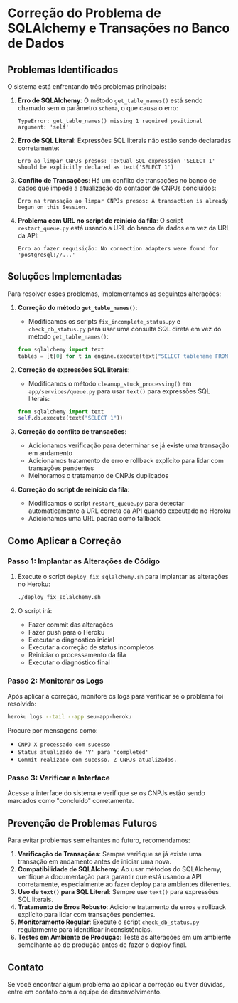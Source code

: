 # Correção do Problema de SQLAlchemy e Transações no Banco de Dados

## Problemas Identificados

O sistema está enfrentando três problemas principais:

1. **Erro de SQLAlchemy**: O método `get_table_names()` está sendo chamado sem o parâmetro `schema`, o que causa o erro:
   ```
   TypeError: get_table_names() missing 1 required positional argument: 'self'
   ```

2. **Erro de SQL Literal**: Expressões SQL literais não estão sendo declaradas corretamente:
   ```
   Erro ao limpar CNPJs presos: Textual SQL expression 'SELECT 1' should be explicitly declared as text('SELECT 1')
   ```

3. **Conflito de Transações**: Há um conflito de transações no banco de dados que impede a atualização do contador de CNPJs concluídos:
   ```
   Erro na transação ao limpar CNPJs presos: A transaction is already begun on this Session.
   ```

4. **Problema com URL no script de reinício da fila**: O script `restart_queue.py` está usando a URL do banco de dados em vez da URL da API:
   ```
   Erro ao fazer requisição: No connection adapters were found for 'postgresql://...'
   ```

## Soluções Implementadas

Para resolver esses problemas, implementamos as seguintes alterações:

1. **Correção do método `get_table_names()`**:
   - Modificamos os scripts `fix_incomplete_status.py` e `check_db_status.py` para usar uma consulta SQL direta em vez do método `get_table_names()`:
   ```python
   from sqlalchemy import text
   tables = [t[0] for t in engine.execute(text("SELECT tablename FROM pg_tables WHERE schemaname = 'public'")).fetchall()]
   ```

2. **Correção de expressões SQL literais**:
   - Modificamos o método `cleanup_stuck_processing()` em `app/services/queue.py` para usar `text()` para expressões SQL literais:
   ```python
   from sqlalchemy import text
   self.db.execute(text("SELECT 1"))
   ```

3. **Correção do conflito de transações**:
   - Adicionamos verificação para determinar se já existe uma transação em andamento
   - Adicionamos tratamento de erro e rollback explícito para lidar com transações pendentes
   - Melhoramos o tratamento de CNPJs duplicados

4. **Correção do script de reinício da fila**:
   - Modificamos o script `restart_queue.py` para detectar automaticamente a URL correta da API quando executado no Heroku
   - Adicionamos uma URL padrão como fallback

## Como Aplicar a Correção

### Passo 1: Implantar as Alterações de Código

1. Execute o script `deploy_fix_sqlalchemy.sh` para implantar as alterações no Heroku:
   ```bash
   ./deploy_fix_sqlalchemy.sh
   ```

2. O script irá:
   - Fazer commit das alterações
   - Fazer push para o Heroku
   - Executar o diagnóstico inicial
   - Executar a correção de status incompletos
   - Reiniciar o processamento da fila
   - Executar o diagnóstico final

### Passo 2: Monitorar os Logs

Após aplicar a correção, monitore os logs para verificar se o problema foi resolvido:

```bash
heroku logs --tail --app seu-app-heroku
```

Procure por mensagens como:
- `CNPJ X processado com sucesso`
- `Status atualizado de 'Y' para 'completed'`
- `Commit realizado com sucesso. Z CNPJs atualizados.`

### Passo 3: Verificar a Interface

Acesse a interface do sistema e verifique se os CNPJs estão sendo marcados como "concluído" corretamente.

## Prevenção de Problemas Futuros

Para evitar problemas semelhantes no futuro, recomendamos:

1. **Verificação de Transações**: Sempre verifique se já existe uma transação em andamento antes de iniciar uma nova.
2. **Compatibilidade de SQLAlchemy**: Ao usar métodos do SQLAlchemy, verifique a documentação para garantir que está usando a API corretamente, especialmente ao fazer deploy para ambientes diferentes.
3. **Uso de `text()` para SQL Literal**: Sempre use `text()` para expressões SQL literais.
4. **Tratamento de Erros Robusto**: Adicione tratamento de erros e rollback explícito para lidar com transações pendentes.
5. **Monitoramento Regular**: Execute o script `check_db_status.py` regularmente para identificar inconsistências.
6. **Testes em Ambiente de Produção**: Teste as alterações em um ambiente semelhante ao de produção antes de fazer o deploy final.

## Contato

Se você encontrar algum problema ao aplicar a correção ou tiver dúvidas, entre em contato com a equipe de desenvolvimento.
